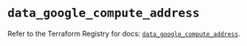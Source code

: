 # `data_google_compute_address`

Refer to the Terraform Registry for docs: [`data_google_compute_address`](https://registry.terraform.io/providers/hashicorp/google/6.30.0/docs/data-sources/compute_address).
